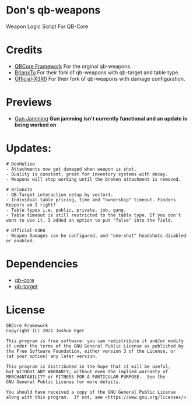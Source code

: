 # Don's qb-weapons
Weapon Logic Script For QB-Core

# Credits
- [QBCore Framework](https://github.com/qbcore-framework) For the orginal qb-weapons.
- [BrianxTu](https://github.com/BrianxTu/qb-weapons) For their fork of qb-weapons with qb-target and table type.
- [Official-X3R0](https://github.com/Official-X3R0/qb-weapons) For their fork of qb-weapons with damage configuration.

# Previews
- [Gun Jamming](https://streamable.com/kses1d)
**Gun jamming isn't currently functional and an update is being worked on**

# Updates:

    # DonHulieo
    - Attachments now get damaged when weapon is shot.
    - Quality is constant, great for inventory systems with decay.
    - Weapons will stop working until the broken attachment is removed.
    
    # BrianxTU
    - QB-Target interaction setup by vector4.
    - Individual table pricing, time and "ownership" timeout. Finders Keepers am I right?
    - Table types i.e. public, private, job, gang.
    - Table timeout is still restricted to the table type. If you don't want to use it, I added an option to put "false" into the field.
    
    # Official-X3R0
    - Weapon Damages can be configured, and "one-shot" headshots disabled or enabled.

# Dependencies
- [qb-core](https://github.com/qbcore-framework/qb-core)
- [qb-target](https://github.com/qbcore-framework/qb-target)

# License

    QBCore Framework
    Copyright (C) 2021 Joshua Eger

    This program is free software: you can redistribute it and/or modify
    it under the terms of the GNU General Public License as published by
    the Free Software Foundation, either version 3 of the License, or
    (at your option) any later version.

    This program is distributed in the hope that it will be useful,
    but WITHOUT ANY WARRANTY; without even the implied warranty of
    MERCHANTABILITY or FITNESS FOR A PARTICULAR PURPOSE.  See the
    GNU General Public License for more details.

    You should have received a copy of the GNU General Public License
    along with this program.  If not, see <https://www.gnu.org/licenses/>
